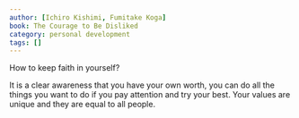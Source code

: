 ```yaml
---
author: [Ichiro Kishimi, Fumitake Koga]
book: The Courage to Be Disliked
category: personal development
tags: []
---
```

How to keep faith in yourself?

It is a clear awareness that you have your own worth, you can do all the things you want to do if you pay attention and try your best. Your values ​​are unique and they are equal to all people. 

